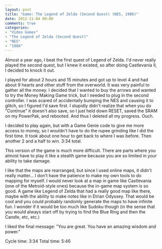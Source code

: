 ```yaml
---
layout: post
title: "Game: The Legend of Zelda (Second Quest) (NES, 1986)"
date: 2012-11-04 00:00
comments: true
categories:
- "Video Games"
- "The Legend of Zelda (Second Quest)"
- "NES"
- "1986"
---
```


Almost a year ago, I beat the first quest of Legend of Zelda. I'd
never really played the second quest, but I knew it existed, so
after doing Castlevania II, I decided to knock it out.

I played for about 2 hours and 15 minutes and got up to level 4
and had about 9 hearts and other stuff from the overworld. It was
very painful to gather all the money. I decided that I wanted to
buy the arrows and wanted to try the Money Making Game trick, but
I needed to plug in the second controller. I was scared of
accidentally bumping the NES and causing it to glitch, so I
figured I'd save first. I stupidly didn't realize that when you
do "Continue" it doesn't also save, so I just held down RESET,
saved the SRAM on my PowerPak, and rebooted. And thus I deleted
all my progress. Ouch.

I decided to play again, but with a Game Genie code to give me
more access to money, so I wouldn't have to do the rupee grinding
like I did the first time. It took about one hour to get back to
where I was before. Then another 2 and a half to win. 3:34 total.

This version of the game is much more difficult. There are parts
where you almost have to play it like a stealth game because you
are so limited in your ability to take damage.

I like that the maps are rearranged, but since I used online maps,
it didn't really matter... I don't have the patience to make my
own tools to do mapping for myself. I would never look at a map in
game like Castlevania (one of the Metroid-style ones) because the
in-game map system is so good. A game like Legend of Zelda that
had a really good map like there, maybe with the ability to make
notes like in Etrian Odyssey. That would be cool and you could
probably randomly generate the maps to have infinite fun. I wonder
if it would be too much like Sudoku though (in the sense that you
would always start off by trying to find the Blue Ring and then
the Candle, etc, etc.)

I liked the final message: "You are great. You have an amazing
wisdom and power."

Cycle time: 3:34
Total time: 5:46
